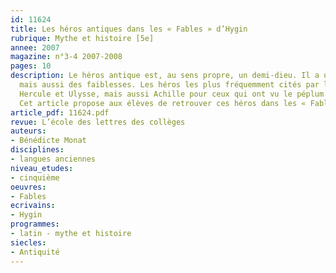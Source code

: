 ```yaml
---
id: 11624
title: Les héros antiques dans les « Fables » d’Hygin
rubrique: Mythe et histoire [5e]
annee: 2007
magazine: n°3-4 2007-2008
pages: 10
description: Le héros antique est, au sens propre, un demi-dieu. Il a une force « surhumaine »
  mais aussi des faiblesses. Les héros les plus fréquemment cités par les élèves sont
  Hercule et Ulysse, mais aussi Achille pour ceux qui ont vu le péplum américain « Troie ».
  Cet article propose aux élèves de retrouver ces héros dans les « Fables » d’Hygin.
article_pdf: 11624.pdf
revue: L’école des lettres des collèges
auteurs:
- Bénédicte Monat
disciplines:
- langues anciennes
niveau_etudes:
- cinquième
oeuvres:
- Fables
ecrivains:
- Hygin
programmes:
- latin - mythe et histoire
siecles:
- Antiquité
---
```


